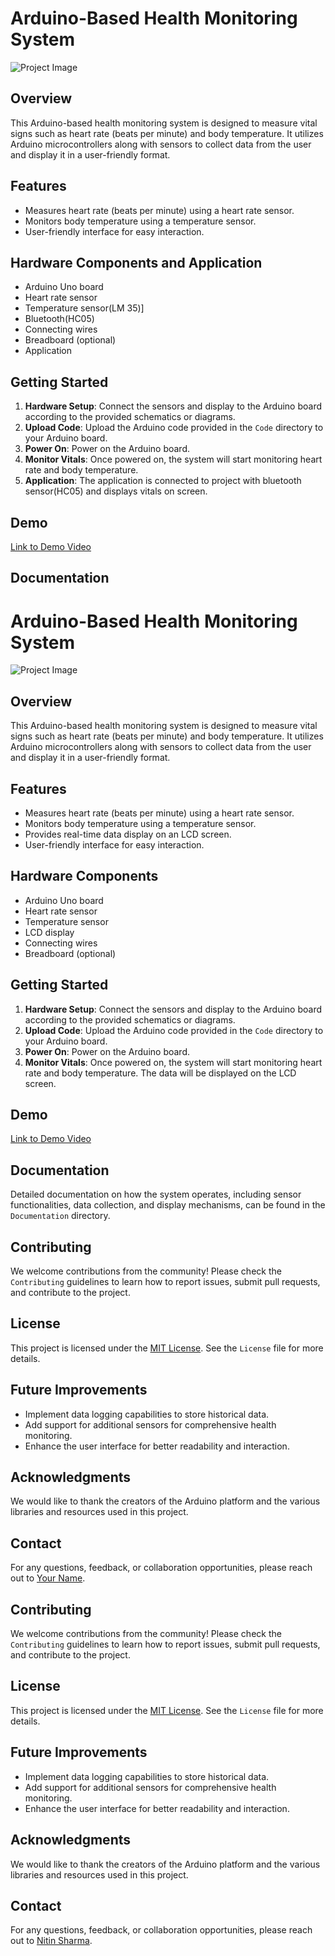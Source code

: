 # Arduino-Based Health Monitoring System

![Project Image](link_to_image)

## Overview

This Arduino-based health monitoring system is designed to measure vital signs such as heart rate (beats per minute) and body temperature. It utilizes Arduino microcontrollers along with sensors to collect data from the user and display it in a user-friendly format.

## Features

- Measures heart rate (beats per minute) using a heart rate sensor.
- Monitors body temperature using a temperature sensor.
- User-friendly interface for easy interaction.

## Hardware Components and Application

- Arduino Uno board
- Heart rate sensor
- Temperature sensor(LM 35)]
- Bluetooth(HC05)
- Connecting wires
- Breadboard (optional)
- Application 

## Getting Started

1. **Hardware Setup**: Connect the sensors and display to the Arduino board according to the provided schematics or diagrams.
2. **Upload Code**: Upload the Arduino code provided in the `Code` directory to your Arduino board.
3. **Power On**: Power on the Arduino board.
4. **Monitor Vitals**: Once powered on, the system will start monitoring heart rate and body temperature.
5. **Application**: The application is connected to project with bluetooth sensor(HC05) and displays vitals on screen.

## Demo

[Link to Demo Video](link_to_demo)

## Documentation

# Arduino-Based Health Monitoring System

![Project Image](link_to_image)

## Overview

This Arduino-based health monitoring system is designed to measure vital signs such as heart rate (beats per minute) and body temperature. It utilizes Arduino microcontrollers along with sensors to collect data from the user and display it in a user-friendly format.

## Features

- Measures heart rate (beats per minute) using a heart rate sensor.
- Monitors body temperature using a temperature sensor.
- Provides real-time data display on an LCD screen.
- User-friendly interface for easy interaction.

## Hardware Components

- Arduino Uno board
- Heart rate sensor
- Temperature sensor
- LCD display
- Connecting wires
- Breadboard (optional)

## Getting Started

1. **Hardware Setup**: Connect the sensors and display to the Arduino board according to the provided schematics or diagrams.
2. **Upload Code**: Upload the Arduino code provided in the `Code` directory to your Arduino board.
3. **Power On**: Power on the Arduino board.
4. **Monitor Vitals**: Once powered on, the system will start monitoring heart rate and body temperature. The data will be displayed on the LCD screen.

## Demo

[Link to Demo Video](link_to_demo)

## Documentation

Detailed documentation on how the system operates, including sensor functionalities, data collection, and display mechanisms, can be found in the `Documentation` directory.

## Contributing

We welcome contributions from the community! Please check the `Contributing` guidelines to learn how to report issues, submit pull requests, and contribute to the project.

## License

This project is licensed under the [MIT License](link_to_license). See the `License` file for more details.

## Future Improvements

- Implement data logging capabilities to store historical data.
- Add support for additional sensors for comprehensive health monitoring.
- Enhance the user interface for better readability and interaction.

## Acknowledgments

We would like to thank the creators of the Arduino platform and the various libraries and resources used in this project.

## Contact

For any questions, feedback, or collaboration opportunities, please reach out to [Your Name](link_to_contact).



## Contributing

We welcome contributions from the community! Please check the `Contributing` guidelines to learn how to report issues, submit pull requests, and contribute to the project.

## License

This project is licensed under the [MIT License](link_to_license). See the `License` file for more details.

## Future Improvements

- Implement data logging capabilities to store historical data.
- Add support for additional sensors for comprehensive health monitoring.
- Enhance the user interface for better readability and interaction.

## Acknowledgments

We would like to thank the creators of the Arduino platform and the various libraries and resources used in this project.

## Contact

For any questions, feedback, or collaboration opportunities, please reach out to [Nitin Sharma](link_to_contact).


